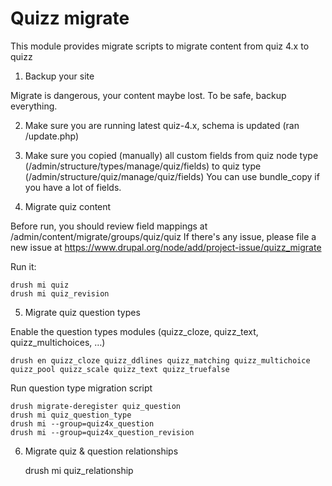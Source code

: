 Quizz migrate
====

This module provides migrate scripts to migrate content from quiz 4.x to quizz

1. Backup your site

  Migrate is dangerous, your content maybe lost. To be safe, backup everything.

2. Make sure you are running latest quiz-4.x, schema is updated (ran /update.php)

3. Make sure you copied (manually) all custom fields from quiz node type
  (/admin/structure/types/manage/quiz/fields) to quiz type (/admin/structure/quiz/manage/quiz/fields)
  You can use bundle_copy if you have a lot of fields.

4. Migrate quiz content

  Before run, you should review field mappings at /admin/content/migrate/groups/quiz/quiz
  If there's any issue, please file a new issue at https://www.drupal.org/node/add/project-issue/quizz_migrate

  Run it:

    drush mi quiz
    drush mi quiz_revision

5. Migrate quiz question types

  Enable the question types modules (quizz_cloze, quizz_text, quizz_multichoices, …)

    drush en quizz_cloze quizz_ddlines quizz_matching quizz_multichoice quizz_pool quizz_scale quizz_text quizz_truefalse

  Run question type migration script

    drush migrate-deregister quiz_question
    drush mi quiz_question_type
    drush mi --group=quiz4x_question
    drush mi --group=quiz4x_question_revision

6. Migrate quiz & question relationships

    drush mi quiz_relationship
